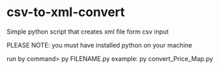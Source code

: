 # csv-to-xml-convert

Simple python script that creates xml file form csv input

PLEASE NOTE:
you must have installed python on your machine

run by command> py FILENAME.py
example:
py convert_Price_Map.py